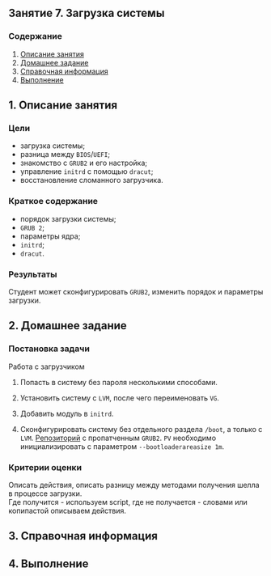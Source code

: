 ## Занятие 7. Загрузка системы  
### Содержание
1. [Описание занятия](#description)  
2. [Домашнее задание](#homework)  
3. [Справочная информация](#info)  
4. [Выполнение](#exec)  
      

## 1. Описание занятия <a name="description"></a>
### Цели
- загрузка системы;  
- разница между `BIOS`/`UEFI`;  
- знакомство с `GRUB2` и его настройка;    
- управление `initrd` с помощью `dracut`;  
- восстановление сломанного загрузчика.  

### Краткое содержание    
- порядок загрузки системы;  
- `GRUB 2`;  
- параметры ядра;  
- `initrd`;  
- `dracut`.  

### Результаты  
Студент может сконфигурировать `GRUB2`, изменить порядок и параметры загрузки.

## 2. Домашнее задание  <a name="homework"></a>
### Постановка задачи  
Работа с загрузчиком
1. Попасть в систему без пароля несколькими способами.  
2. Установить систему с `LVM`, после чего переименовать `VG`.  
3. Добавить модуль в `initrd`.  

4. Сконфигурировать систему без отдельного раздела `/boot`, а только с `LVM`. [Репозиторий](https://yum.rumyantsev.com/centos/7/x86_64/) с пропатченным `GRUB2`. `PV` необходимо инициализировать с параметром `--bootloaderareasize 1m`.  

### Критерии оценки  
Описать действия, описать разницу между методами получения шелла в процессе загрузки.  
Где получится - используем script, где не получается - словами или копипастой описываем действия. 

## 3. Справочная информация <a name="info"></a>  

## 4. Выполнение <a name="exec"></a>  
